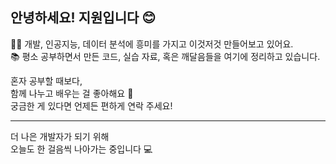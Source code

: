 ## 안녕하세요! 지원입니다 😊

👨‍💻 개발, 인공지능, 데이터 분석에 흥미를 가지고 이것저것 만들어보고 있어요.  
📚 평소 공부하면서 만든 코드, 실습 자료, 혹은 깨달음들을 여기에 정리하고 있습니다.

혼자 공부할 때보다,  
함께 나누고 배우는 걸 좋아해요 🙌  
궁금한 게 있다면 언제든 편하게 연락 주세요!

---

더 나은 개발자가 되기 위해  
오늘도 한 걸음씩 나아가는 중입니다 💻
